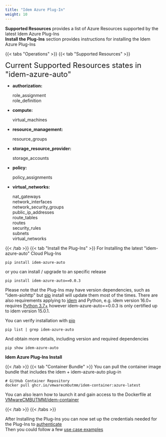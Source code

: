 ```yaml
---
title: "Idem Azure Plug-In"
weight: 10
---
```


<b>Supported Resources</b> provides a list of Azure Resources supported by the latest Idem Azure Plug-Ins<br>
<b>Install the Plug-Ins</b> section provides instructions for installing the Idem Azure Plug-Ins

{{< tabs "Operations" >}}
{{< tab "Supported Resources" >}}

<SPAN STYLE="font-size:18.0pt">Current Supported Resources states in "idem-azure-auto"</SPAN>
 <ul>
 <li><p><b>authorization:</b></p>
     role_assignment</br>
     role_definition</li>
<li><p><b>compute:</b></p>
    virtual_machines</li>
<li><p><b>resource_management:</b></p>
    resource_groups</li>
<li><p><b>storage_resource_provider:</b></p>
    storage_accounts</li>    
<li><p><b>policy:</b></p>
    policy_assignments</li>    
<li><p><b>virtual_networks:</b></p>
    nat_gateways<br>
    network_interfaces<br>
    network_security_groups<br>
    public_ip_addresses<br>
    route_tables<br>
    routes<br>
    security_rules<br>
    subnets<br>
    virtual_networks<br></li>
 </ul>

{{< /tab >}}
{{< tab "Install the Plug-Ins" >}}
For Installing the latest "idem-azure-auto" Cloud Plug-Ins

```shell
pip install idem-azure-auto
```

or you can install / upgrade to an specific release

```shell
pip install idem-azure-auto==0.0.3
```
Please note that the Plug-Ins may have version dependencies, such as "idem-aiohttp" but [pip](https://pypi.org/project/pip/) install will update them most of the times.
There are also requirements applying to [idem](Getting-Started/Install-Idem/) and Python, e.g. idem version 16.0+ requires [Python 3.7+](https://www.python.org/downloads/) however idem-azure-auto==0.0.3 is only certified up to idem version 15.0.1.

You can verify installation with [pip](https://pypi.org/project/pip/)

```shell
pip list | grep idem-azure-auto
```

And obtain more details, including version and required dependencies

```shell
pip show idem-azure-auto
```
<p><b>Idem Azure Plug-Ins Install </b></p>
<script id="asciicast-nVpeQTcSDh36o4UwfFp1tHrnM" src="https://asciinema.org/a/nVpeQTcSDh36o4UwfFp1tHrnM.js" async theme="asciinema" data-autoplay="true" data-size="small" loop="true"></script>


{{< /tab >}}
{{< tab "Container Bundle" >}}
You can pull the container image bundle that includes the idem + idem-azure-auto plug-in

```shell
# GitHub Container Repository
docker pull ghcr.io/vmwarecmbutmm/idem-container:azure-latest

```

You can also learn how to launch it and gain access to the Dockerfile at [VMwareCMBUTMM/idem-container](https://github.com/VMwareCMBUTMM/idem-container)


{{< /tab >}}
{{< /tabs >}}

After Installing the Plug-Ins you can now set up the credentials needed for the Plug-Ins to [authenticate](/Getting-Started/Authenticate/)<br>
Then you could follow a few [use case examples ](/How-to-use-Idem/Use-Cases//)
